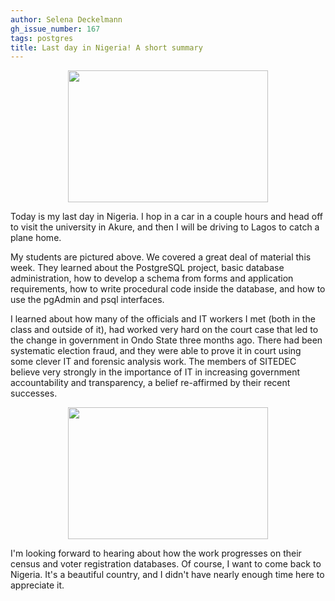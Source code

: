 ```yaml
---
author: Selena Deckelmann
gh_issue_number: 167
tags: postgres
title: Last day in Nigeria! A short summary
---
```




<a href="http://4.bp.blogspot.com/_lsIXJbnz6n8/SlbdfWmmqRI/AAAAAAAAACo/9UKKHjYrrww/s1600-h/students.jpg" onblur="try {parent.deselectBloggerImageGracefully();} catch(e) {}"><img alt="" border="0" id="BLOGGER_PHOTO_ID_5356712337516964114" src="/blog/2009/07/10/last-day-in-nigeria-short-summary/image-0.jpeg" style="display:block; margin:0px auto 10px; text-align:center;cursor:pointer; cursor:hand;width: 320px; height: 211px;"/></a>

Today is my last day in Nigeria.  I hop in a car in a couple hours and head off to visit the university in Akure, and then I will be driving to Lagos to catch a plane home.

My students are pictured above. We covered a great deal of material this week. They learned about the PostgreSQL project, basic database administration, how to develop a schema from forms and application requirements, how to write procedural code inside the database, and how to use the pgAdmin and psql interfaces.

I learned about how many of the officials and IT workers I met (both in the class and outside of it), had worked very hard on the court case that led to the change in government in Ondo State three months ago. There had been systematic election fraud, and they were able to prove it in court using some clever IT and forensic analysis work. The members of SITEDEC believe very strongly in the importance of IT in increasing government accountability and transparency, a belief re-affirmed by their recent successes.

<a href="http://2.bp.blogspot.com/_lsIXJbnz6n8/Slbga1_WSrI/AAAAAAAAAC4/hIY8Dhg48sw/s1600-h/walking_with_shirts.jpg" onblur="try {parent.deselectBloggerImageGracefully();} catch(e) {}"><img alt="" border="0" id="BLOGGER_PHOTO_ID_5356715558577785522" src="/blog/2009/07/10/last-day-in-nigeria-short-summary/image-0.jpeg" style="display:block; margin:0px auto 10px; text-align:center;cursor:pointer; cursor:hand;width: 320px; height: 211px;"/></a>

I'm looking forward to hearing about how the work progresses on their census and voter registration databases. Of course, I want to come back to Nigeria. It's a beautiful country, and I didn't have nearly enough time here to appreciate it.


